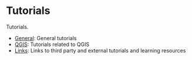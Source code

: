 # Tutorials

Tutorials.

- [General](./general/index.md): General tutorials
- [QGIS](./qgis/index.md): Tutorials related to QGIS
- [Links](./links/index.md): Links to third party and external tutorials and learning resources
